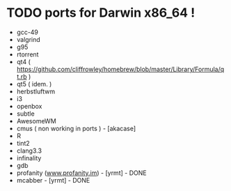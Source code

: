 # TODO ports for Darwin x86_64 !

- gcc-49
- valgrind
- g95
- rtorrent
- qt4 ( https://github.com/cliffrowley/homebrew/blob/master/Library/Formula/qt.rb )
- qt5 ( idem. )
- herbstluftwm
- i3
- openbox
- subtle
- AwesomeWM
- cmus ( non working in ports ) - [akacase]
- R
- tint2
- clang3.3
- infinality
- gdb
- profanity (www.profanity.im) - [yrmt] - DONE
- mcabber - [yrmt] - DONE





